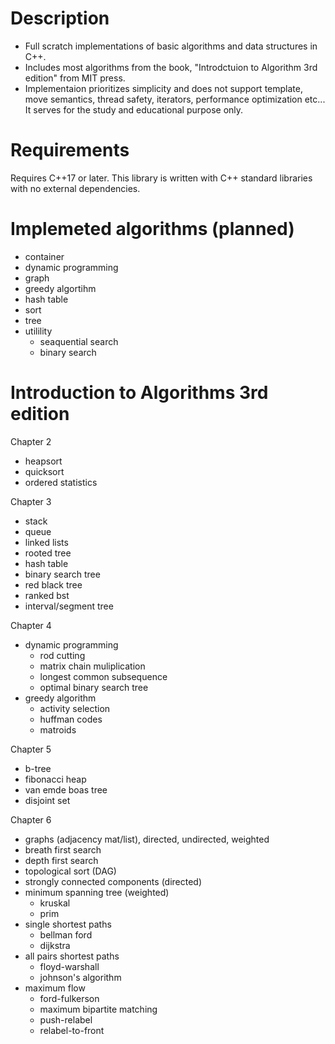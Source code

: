 # Description
  - Full scratch implementations of basic algorithms and data structures in C++.
  - Includes most algorithms from the book, "Introdctuion to Algorithm 3rd edition" from MIT press.
  - Implementaion prioritizes simplicity and does not support template, move semantics, thread safety, iterators, performance optimization etc... It serves for the study and educational purpose only.

# Requirements
  Requires C++17 or later. This library is written with C++ standard libraries with no external dependencies.
 
# Implemeted algorithms (planned)
  - container
  - dynamic programming
  - graph
  - greedy algortihm
  - hash table
  - sort
  - tree
  - utilility
    - seaquential search
    - binary search

# Introduction to Algorithms 3rd edition
 Chapter 2
  - heapsort
  - quicksort
  - ordered statistics
 
 Chapter 3
  - stack
  - queue
  - linked lists
  - rooted tree
  - hash table
  - binary search tree
  - red black tree
  - ranked bst
  - interval/segment tree

Chapter 4
  - dynamic programming
    - rod cutting
    - matrix chain muliplication
    - longest common subsequence
    - optimal binary search tree
  - greedy algorithm
    - activity selection
    - huffman codes
    - matroids

Chapter 5
  - b-tree
  - fibonacci heap
  - van emde boas tree
  - disjoint set

Chapter 6
  - graphs (adjacency mat/list), directed, undirected, weighted
  - breath first search
  - depth first search
  - topological sort (DAG)
  - strongly connected components (directed)
  - minimum spanning tree (weighted)
    - kruskal
    - prim
  - single shortest paths
    - bellman ford
    - dijkstra
  - all pairs shortest paths
    - floyd-warshall
    - johnson's algorithm
  - maximum flow
    - ford-fulkerson
    - maximum bipartite matching
    - push-relabel
    - relabel-to-front
